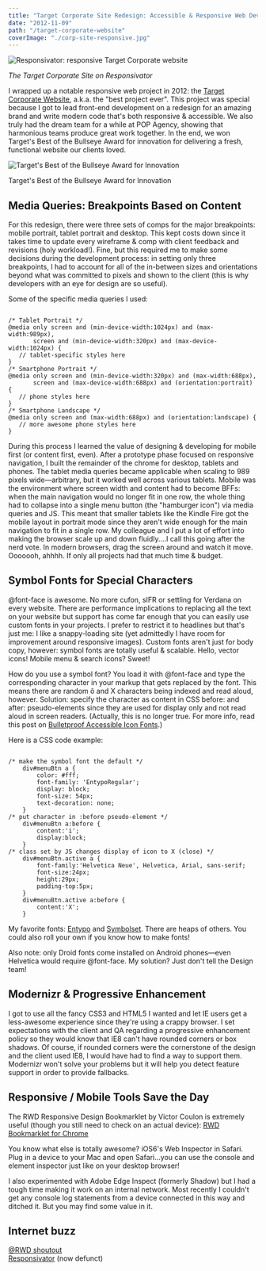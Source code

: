 ```yaml
---
title: "Target Corporate Site Redesign: Accessible & Responsive Web Development"
date: "2012-11-09"
path: "/target-corporate-website"
coverImage: "./corp-site-responsive.jpg"
---
```


![Responsivator: responsive Target Corporate website](./corp-site-responsive.jpg)

_The Target Corporate Site on Responsivator_

I wrapped up a notable responsive web project in 2012: the [Target Corporate Website](http://corporate.target.com/ "Link opens in a new window"), a.k.a. the "best project ever". This project was special because I got to lead front-end development on a redesign for an amazing brand and write modern code that's both responsive & accessible. We also truly had the dream team for a while at POP Agency, showing that harmonious teams produce great work together. In the end, we won Target's Best of the Bullseye Award for innovation for delivering a fresh, functional website our clients loved.

![Target's Best of the Bullseye Award for Innovation](./2013-05-16_1368722163.jpg)

Target's Best of the Bullseye Award for Innovation

## Media Queries: Breakpoints Based on Content

For this redesign, there were three sets of comps for the major breakpoints: mobile portrait, tablet portrait and desktop. This kept costs down since it takes time to update every wireframe & comp with client feedback and revisions (holy workload!). Fine, but this required me to make some decisions during the development process: in setting only three breakpoints, I had to account for all of the in-between sizes and orientations beyond what was committed to pixels and shown to the client (this is why developers with an eye for design are so useful).

Some of the specific media queries I used:

```

/* Tablet Portrait */
@media only screen and (min-device-width:1024px) and (max-width:989px),
       screen and (min-device-width:320px) and (max-device-width:1024px) {
   // tablet-specific styles here
}
/* Smartphone Portrait */
@media only screen and (min-device-width:320px) and (max-width:688px),
       screen and (max-device-width:688px) and (orientation:portrait) {
   // phone styles here
}
/* Smartphone Landscape */
@media only screen and (max-width:688px) and (orientation:landscape) {
   // more awesome phone styles here
}

```

During this process I learned the value of designing & developing for mobile first (or content first, even). After a prototype phase focused on responsive navigation, I built the remainder of the chrome for desktop, tablets and phones. The tablet media queries became applicable when scaling to 989 pixels wide—arbitrary, but it worked well across various tablets. Mobile was the environment where screen width and content had to become BFFs: when the main navigation would no longer fit in one row, the whole thing had to collapse into a single menu button (the "hamburger icon") via media queries and JS. This meant that smaller tablets like the Kindle Fire got the mobile layout in portrait mode since they aren't wide enough for the main navigation to fit in a single row. My colleague and I put a lot of effort into making the browser scale up and down fluidly....I call this going after the nerd vote. In modern browsers, drag the screen around and watch it move. Ooooooh, ahhhh. If only all projects had that much time & budget.

## Symbol Fonts for Special Characters

@font-face is awesome. No more cufon, sIFR or settling for Verdana on every website. There are performance implications to replacing all the text on your website but support has come far enough that you can easily use custom fonts in your projects. I prefer to restrict it to headlines but that's just me: I like a snappy-loading site (yet admittedly I have room for improvement around responsive images). Custom fonts aren't just for body copy, however: symbol fonts are totally useful & scalable. Hello, vector icons! Mobile menu & search icons? Sweet!

How do you use a symbol font? You load it with @font-face and type the corresponding character in your markup that gets replaced by the font. This means there are random ô and X characters being indexed and read aloud, however. Solution: specify the character as content in CSS before: and after: pseudo-elements since they are used for display only and not read aloud in screen readers. (Actually, this is no longer true. For more info, read this post on [Bulletproof Accessible Icon Fonts](http://www.filamentgroup.com/lab/bulletproof_icon_fonts.html "Link opens in a new window").)

Here is a CSS code example:

```

/* make the symbol font the default */
    div#menuBtn a {
        color: #fff;
        font-family: 'EntypoRegular';
        display: block;
        font-size: 54px;
        text-decoration: none;
    }
/* put character in :before pseudo-element */
    div#menuBtn a:before {
        content:'i';
        display:block;
    }
/* class set by JS changes display of icon to X (close) */
    div#menuBtn.active a {
        font-family:'Helvetica Neue', Helvetica, Arial, sans-serif;
        font-size:24px;
        height:29px;
        padding-top:5px;
    }
    div#menuBtn.active a:before {
        content:'X';
    }

```

My favorite fonts: [Entypo](http://www.entypo.com/ "Link opens in a new window") and [Symbolset](http://symbolset.com/ "Link opens in a new window"). There are heaps of others. You could also roll your own if you know how to make fonts!

Also note: only Droid fonts come installed on Android phones—even Helvetica would require @font-face. My solution? Just don't tell the Design team!

## Modernizr & Progressive Enhancement

I got to use all the fancy CSS3 and HTML5 I wanted and let IE users get a less-awesome experience since they're using a crappy browser. I set expectations with the client and QA regarding a progressive enhancement policy so they would know that IE8 can't have rounded corners or box shadows. Of course, if rounded corners were the cornerstone of the design and the client used IE8, I would have had to find a way to support them. Modernizr won't solve your problems but it will help you detect feature support in order to provide fallbacks.

## Responsive / Mobile Tools Save the Day

The RWD Responsive Design Bookmarklet by Victor Coulon is extremely useful (though you still need to check on an actual device): [RWD Bookmarklet for Chrome](http://responsive.victorcoulon.fr/ "Link opens in a new window")

You know what else is totally awesome? iOS6's Web Inspector in Safari. Plug in a device to your Mac and open Safari...you can use the console and element inspector just like on your desktop browser!

I also experimented with Adobe Edge Inspect (formerly Shadow) but I had a tough time making it work on an internal network. Most recently I couldn't get any console log statements from a device connected in this way and ditched it. But you may find some value in it.

## Internet buzz

[@RWD shoutout](https://twitter.com/RWD/status/253584501584842753 "Link opens in a new window")  
[Responsivator](http://dfcb.github.com/Responsivator/?site=http://corporate.target.com "Link opens in a new window") (now defunct)
